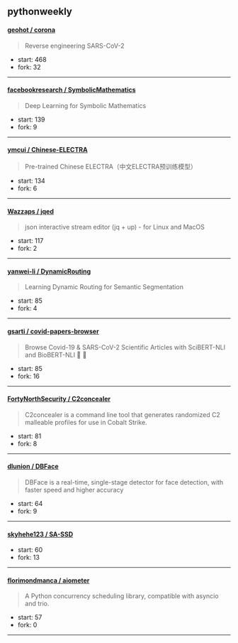 ## pythonweekly

#### [geohot / corona](https://github.com/geohot/corona)

> Reverse engineering SARS-CoV-2

+ start: 468
+ fork: 32

----


#### [facebookresearch / SymbolicMathematics](https://github.com/facebookresearch/SymbolicMathematics)

> Deep Learning for Symbolic Mathematics

+ start: 139
+ fork: 9

----


#### [ymcui / Chinese-ELECTRA](https://github.com/ymcui/Chinese-ELECTRA)

> Pre-trained Chinese ELECTRA（中文ELECTRA预训练模型）

+ start: 134
+ fork: 6

----


#### [Wazzaps / jqed](https://github.com/Wazzaps/jqed)

> json interactive stream editor (jq + up) - for Linux and MacOS

+ start: 117
+ fork: 2

----


#### [yanwei-li / DynamicRouting](https://github.com/yanwei-li/DynamicRouting)

> Learning Dynamic Routing for Semantic Segmentation

+ start: 85
+ fork: 4

----


#### [gsarti / covid-papers-browser](https://github.com/gsarti/covid-papers-browser)

> Browse Covid-19 & SARS-CoV-2 Scientific Articles with SciBERT-NLI and BioBERT-NLI  🦠 📖

+ start: 85
+ fork: 16

----


#### [FortyNorthSecurity / C2concealer](https://github.com/FortyNorthSecurity/C2concealer)

> C2concealer is a command line tool that generates randomized C2 malleable profiles for use in Cobalt Strike.

+ start: 81
+ fork: 8

----


#### [dlunion / DBFace](https://github.com/dlunion/DBFace)

> DBFace is a real-time, single-stage detector for face detection, with faster speed and higher accuracy

+ start: 64
+ fork: 9

----


#### [skyhehe123 / SA-SSD](https://github.com/skyhehe123/SA-SSD)

> 

+ start: 60
+ fork: 13

----


#### [florimondmanca / aiometer](https://github.com/florimondmanca/aiometer)

> A Python concurrency scheduling library, compatible with asyncio and trio.

+ start: 57
+ fork: 0

----


